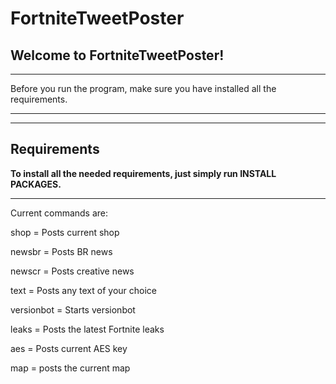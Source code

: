 # FortniteTweetPoster

## Welcome to FortniteTweetPoster!

----------------------

Before you run the program, make sure you have installed all the requirements.

----------------------


----------------------

## Requirements

**To install all the needed requirements, just simply run INSTALL PACKAGES.**

----------------------

Current commands are:

shop = Posts current shop

newsbr = Posts BR news

newscr = Posts creative news

text = Posts any text of your choice

versionbot = Starts versionbot

leaks = Posts the latest Fortnite leaks

aes = Posts current AES key

map = posts the current map

